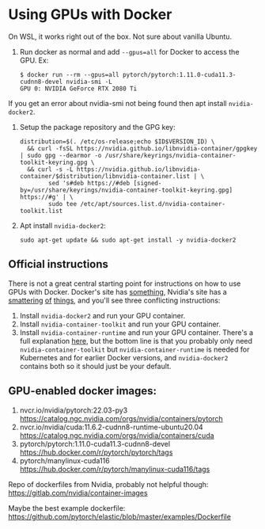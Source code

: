 # Using GPUs with Docker

On WSL, it works right out of the box. Not sure about vanilla Ubuntu.
1. Run docker as normal and add `--gpus=all` for Docker to access the GPU. Ex:
    ```
    $ docker run --rm --gpus=all pytorch/pytorch:1.11.0-cuda11.3-cudnn8-devel nvidia-smi -L
    GPU 0: NVIDIA GeForce RTX 2080 Ti
    ```

If you get an error about nvidia-smi not being found then apt install `nvidia-docker2`.
1. Setup the package repository and the GPG key:
    ```
    distribution=$(. /etc/os-release;echo $ID$VERSION_ID) \
      && curl -fsSL https://nvidia.github.io/libnvidia-container/gpgkey | sudo gpg --dearmor -o /usr/share/keyrings/nvidia-container-toolkit-keyring.gpg \
      && curl -s -L https://nvidia.github.io/libnvidia-container/$distribution/libnvidia-container.list | \
            sed 's#deb https://#deb [signed-by=/usr/share/keyrings/nvidia-container-toolkit-keyring.gpg] https://#g' | \
            sudo tee /etc/apt/sources.list.d/nvidia-container-toolkit.list
    ```
2. Apt install `nvidia-docker2`:
    ```
    sudo apt-get update && sudo apt-get install -y nvidia-docker2
    ```

## Official instructions

There is not a great central starting point for instructions on how to use GPUs with Docker. Docker's site has [something](https://docs.docker.com/config/containers/resource_constraints/#gpu), Nvidia's site has a [smattering](https://docs.nvidia.com/ai-enterprise/deployment-guide/dg-docker.html) [of](https://docs.nvidia.com/datacenter/cloud-native/container-toolkit/install-guide.html#install-guide) [things](https://catalog.ngc.nvidia.com/orgs/nvidia/containers/pytorch), and you'll see three conflicting instructions:
1. Install `nvidia-docker2` and run your GPU container.
2. Install `nvidia-container-toolkit` and run your GPU container.
3. Install `nvidia-container-runtime` and run your GPU container.
There's a full explanation [here](https://github.com/NVIDIA/nvidia-docker/issues/1268), but the bottom line is that you probably only need `nvidia-container-toolkit` but `nvidia-container-runtime` is needed for Kubernetes and for earlier Docker versions, and `nvidia-docker2` contains both so it should just be your default.



## GPU-enabled docker images:
1. nvcr.io/nvidia/pytorch:22.03-py3                         https://catalog.ngc.nvidia.com/orgs/nvidia/containers/pytorch
2. nvcr.io/nvidia/cuda:11.6.2-cudnn8-runtime-ubuntu20.04    https://catalog.ngc.nvidia.com/orgs/nvidia/containers/cuda
3. pytorch/pytorch:1.11.0-cuda11.3-cudnn8-devel             https://hub.docker.com/r/pytorch/pytorch/tags
4. pytorch/manylinux-cuda116                                https://hub.docker.com/r/pytorch/manylinux-cuda116/tags 

Repo of dockerfiles from Nvidia, probably not helpful though:
https://gitlab.com/nvidia/container-images

Maybe the best example dockerfile: https://github.com/pytorch/elastic/blob/master/examples/Dockerfile
